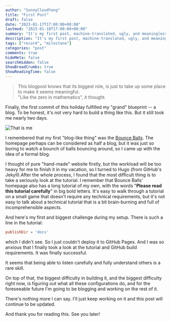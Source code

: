```yaml
---
author: "SunnyCloudYang"
title: "First Post"
draft: false
date: "2023-01-17T17:00:00+08:00"
lastmod: "2023-01-18T17:00:00+08:00"
summary: "It's my first post, machine-translated, ugly, and meaningless."
description: "It's my first post, machine-translated, ugly, and meaningless."
tags: ["record", "milestone"]
categories: "post"
comments: true
hideMeta: false
searchHidden: false
ShowBreadCrumbs: true
ShowReadingTime: false
---
```


>This blogpost knows that its biggest role, is just to take up some  place to make it seems meaningful.<br>"Like the zero in mathematics", it thought.

Finally, the first commit of this holiday fulfilled my "grand" blueprint -- a blog. To be honest, it's not very hard to build a thing like this. But it still took me nearly two days.

![That is me](/images/meme1.jpg)

I remembered that my first "blog-like thing" was the [Bounce Balls](/gadgets/old). The homepage perhaps can be considered as half a blog, but it was just so boring to watch a bounch of balls bouncing around, so I came up with the idea of a formal blog.

I thought of pure "hand-made" website firstly, but the workload will be too heavy for me to finish it in my vacation, so I turned to Hugo (from GitHub's JekyII).After the whole process, I found that the most difficult thing is to take a seriously look at the tutorial. I remember that Bounce Balls' homepage also has a long tutorial of my own, with the words "**Please read this tutorial carefully**" in big bold letters. It's easy to walk through a tutorial on a small game that doesn't require any technical requirements, but it's not easy to talk about a technical tutorial that is a bit brain-burning and full of incomprehensible aspects.

And here's my first and biggest challenge during my setup. There is such a line in the tutorial:

```toml
publishDir = 'docs'
```

 which I didn't see. So I just couldn't deploy it to GitHub Pages. And I was so anxious that I finally took a look at the tutorial and GitHub build requirements. It was finally successful.

It seems that being able to listen carefully and fully understand others is a rare skill.

On top of that, the biggest difficulty in building it, and the biggest difficulty right now, is figuring out what all these configurations do, and for the foreseeable future I'm going to be blogging and working on the rest of it.

There's nothing more I can say. I'll just keep working on it and this post will continue to be updated.

And thank you for reading this. See you later!
